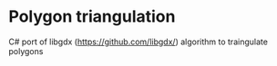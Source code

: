 Polygon triangulation
=======

C# port of libgdx (https://github.com/libgdx/) algorithm to traingulate polygons